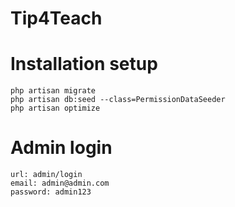 # Tip4Teach

# Installation setup
```
php artisan migrate
php artisan db:seed --class=PermissionDataSeeder
php artisan optimize
```
# Admin login

```
url: admin/login
email: admin@admin.com
password: admin123
```
